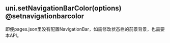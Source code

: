 ## uni.setNavigationBarColor(options) @setnavigationbarcolor

<!-- UTSAPIJSON.setNavigationBarColor.description -->

即便pages.json里没有配置NavigationBar，如需修改状态栏的前景背景，也需要本API。

<!-- UTSAPIJSON.setNavigationBarColor.param -->

<!-- UTSAPIJSON.setNavigationBarColor.returnValue -->

<!-- UTSAPIJSON.setNavigationBarColor.compatibility -->

<!-- UTSAPIJSON.setNavigationBarColor.tutorial -->

<!-- UTSAPIJSON.general_type.name -->

<!-- UTSAPIJSON.general_type.param -->